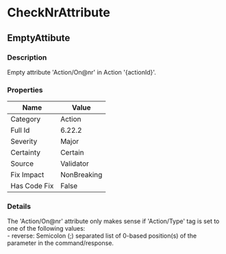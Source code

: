 ﻿---  
uid: Validator_6_22_2  
---

# CheckNrAttribute

## EmptyAttibute

### Description

Empty attribute 'Action\/On@nr' in Action '{actionId}'.

### Properties

| Name         | Value       |
| ------------ | ----------- |
| Category     | Action      |
| Full Id      | 6.22.2      |
| Severity     | Major       |
| Certainty    | Certain     |
| Source       | Validator   |
| Fix Impact   | NonBreaking |
| Has Code Fix | False       |

### Details

The 'Action\/On@nr' attribute only makes sense if 'Action\/Type' tag is set to one of the following values:  
\- reverse: Semicolon (;) separated list of 0\-based position(s) of the parameter in the command\/response.
